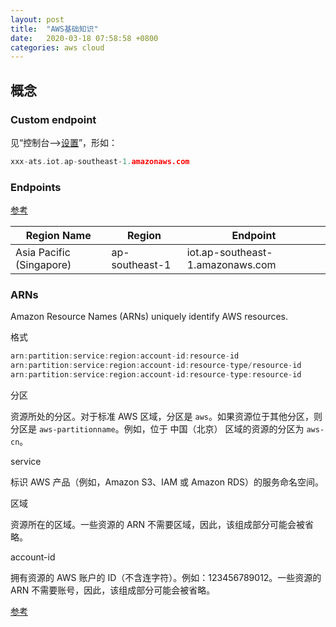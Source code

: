```yaml
---
layout: post
title:  "AWS基础知识"
date:   2020-03-18 07:58:58 +0800
categories: aws cloud
---
```




## 概念



### Custom endpoint

见“控制台-->[设置](https://ap-southeast-1.console.aws.amazon.com/iot/home?region=ap-southeast-1#/settings)”，形如：

```c++
xxx-ats.iot.ap-southeast-1.amazonaws.com
```



### Endpoints

[参考](https://docs.aws.amazon.com/general/latest/gr/iot-core.html)

| **Region Name**           | **Region**     | **Endpoint**                     |
| ------------------------- | -------------- | -------------------------------- |
| Asia  Pacific (Singapore) | ap-southeast-1 | iot.ap-southeast-1.amazonaws.com |



### ARNs

Amazon Resource Names (ARNs) uniquely identify AWS resources.

格式

```java
arn:partition:service:region:account-id:resource-id
arn:partition:service:region:account-id:resource-type/resource-id
arn:partition:service:region:account-id:resource-type:resource-id
```



分区

资源所处的分区。对于标准 AWS 区域，分区是 `aws`。如果资源位于其他分区，则分区是 `aws-partitionname`。例如，位于 中国（北京） 区域的资源的分区为 `aws-cn`。



service

标识 AWS 产品（例如，Amazon S3、IAM 或 Amazon RDS）的服务命名空间。



区域

资源所在的区域。一些资源的 ARN 不需要区域，因此，该组成部分可能会被省略。



account-id

拥有资源的 AWS 账户的 ID（不含连字符）。例如：123456789012。一些资源的 ARN 不需要账号，因此，该组成部分可能会被省略。



[参考](https://docs.aws.amazon.com/zh_cn/general/latest/gr/aws-arns-and-namespaces.html)